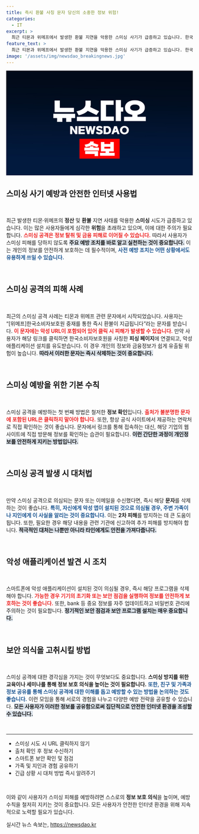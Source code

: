 ```yaml
---
title: 즉시 환불 사칭 문자 당신의 소중한 정보 위험!
categories:
  - IT
excerpt: >
  최근 티몬과 위메프에서 발생한 환불 지연을 악용한 스미싱 사기가 급증하고 있습니다. 한국인터넷진흥원은 피해 예방을 위해 출처 불명의 문자와 URL 클릭을 피하라고 경고했습니다.
feature_text: >
  최근 티몬과 위메프에서 발생한 환불 지연을 악용한 스미싱 사기가 급증하고 있습니다. 한국인터넷진흥원은 피해 예방을 위해 출처 불명의 문자와 URL 클릭을 피하라고 경고했습니다.
image: '/assets/img/newsdao_breakingnews.jpg'
---
```


<p><img src="/assets/img/newsdao_breakingnews.jpg" alt="firstkoreanews 속보" /></p>

<h2 data-ke-size="size26">스미싱 사기 예방과 안전한 인터넷 사용법</h2>

<p data-ke-size="size16">&nbsp;</p>

<p>최근 발생한 티몬·위메프의 <b>정산</b> 및 <b>환불</b> 지연 사태를 악용한 <b>스미싱</b> 시도가 급증하고 있습니다. 이는 많은 사용자들에게 심각한 <b>위험</b>을 초래하고 있으며, 이에 대한 주의가 필요합니다. <b><span style="color: #ee2323;">스미싱 공격은 정보 탈취 및 금융 피해로 이어질 수 있습니다.</span></b> 따라서 사용자가 스미싱 피해를 당하지 않도록 <b><span style="background-color: #21538527;">주요 예방 조치를 바로 알고 실천하는 것이 중요합니다.</span></b> 이는 개인의 정보를 안전하게 보호하는 데 필수적이며, <b><span style="color: #1a5490;">사전 예방 조치는 어떤 상황에서도 유용하게 쓰일 수 있습니다.</span></b> </p>

<p data-ke-size="size16">&nbsp;</p>

<h2 data-ke-size="size26">스미싱 공격의 피해 사례</h2>

<p data-ke-size="size16">&nbsp;</p>

<p>최근의 스미싱 공격 사례는 티몬과 위메프 관련 문자에서 시작되었습니다. 사용자는 “[위메프]한국소비자보호원 중재를 통한 즉시 환불이 지급됩니다”라는 문자를 받습니다. <b><span style="color: #ee2323;">이 문자에는 악성 URL이 포함되어 있어 클릭 시 피해가 발생할 수 있습니다.</span></b> 만약 사용자가 해당 링크를 클릭하면 한국소비자보호원을 사칭한 <b>피싱 페이지</b>에 연결되고, 악성 애플리케이션 설치를 유도받습니다. 이 경우 개인의 정보와 금융정보가 쉽게 유출될 위험이 높습니다. <b><span style="background-color: #21538527;">따라서 이러한 문자는 즉시 삭제하는 것이 중요합니다.</span></b></p>

<p data-ke-size="size16">&nbsp;</p>

<h2 data-ke-size="size26">스미싱 예방을 위한 기본 수칙</h2>

<p data-ke-size="size16">&nbsp;</p>

<p>스미싱 공격을 예방하는 첫 번째 방법은 철저한 <b>정보 확인</b>입니다. <b><span style="color: #ee2323;">출처가 불분명한 문자에 포함된 URL은 클릭하지 말아야 합니다.</span></b> 또한, 항상 공식 사이트에서 제공하는 연락처로 직접 확인하는 것이 좋습니다. 문자에서 링크를 통해 접속하는 대신, 해당 기업의 웹사이트에 직접 방문해 정보를 확인하는 습관이 필요합니다. <b><span style="background-color: #21538527;">이런 간단한 과정이 개인정보를 안전하게 지키는 방법입니다.</span></b></p>

<p data-ke-size="size16">&nbsp;</p>

<h2 data-ke-size="size26">스미싱 공격 발생 시 대처법</h2>

<p data-ke-size="size16">&nbsp;</p>

<p>만약 스미싱 공격으로 의심되는 문자 또는 이메일을 수신했다면, 즉시 해당 <b>문자</b>를 삭제하는 것이 좋습니다. <b><span style="color: #1a5490;">특히, 자신에게 악성 앱이 설치된 것으로 의심될 경우, 주변 가족이나 지인에게 이 사실을 알리는 것이 중요합니다.</span></b> 이는 <b>2차 피해</b>를 방지하는 데 큰 도움이 됩니다. 또한, 필요한 경우 해당 내용을 관련 기관에 신고하여 추가 피해를 방지해야 합니다. <b><span style="background-color: #21538527;">적극적인 대처는 나뿐만 아니라 타인에게도 안전을 가져다줍니다.</span></b></p>

<p data-ke-size="size16">&nbsp;</p>

<h2 data-ke-size="size26">악성 애플리케이션 발견 시 조치</h2>

<p data-ke-size="size16">&nbsp;</p>

<p>스마트폰에 악성 애플리케이션이 설치된 것이 의심될 경우, 즉시 해당 프로그램을 삭제해야 합니다. <b><span style="color: #ee2323;">가능한 경우 기기의 초기화 또는 보안 점검을 실행하여 정보를 안전하게 보호하는 것이 좋습니다.</span></b> 또한, bank 등 중요 정보를 자주 업데이트하고 비밀번호 관리에 주의하는 것이 필요합니다. <b><span style="background-color: #21538527;">정기적인 보안 점검과 보안 프로그램 설치는 매우 중요합니다.</span></b></p>

<p data-ke-size="size16">&nbsp;</p>

<h2 data-ke-size="size26">보안 의식을 고취시킬 방법</h2>

<p data-ke-size="size16">&nbsp;</p>

<p>스미싱 공격에 대한 경각심을 가지는 것이 무엇보다도 중요합니다. <b>스미싱 방지를 위한 교육이나 세미나를 통해 정보 보호 의식을 높이는 것이 필요합니다.</b> <b><span style="color: #1a5490;">또한, 친구 및 가족과 정보 공유를 통해 스미싱 공격에 대한 이해를 돕고 예방할 수 있는 방법을 논의하는 것도 좋습니다.</span></b> 이런 모임을 통해 서로의 경험을 나누고 다양한 예방 전략을 공유할 수 있습니다. <b><span style="background-color: #21538527;">모든 사용자가 이러한 정보를 공유함으로써 집단적으로 안전한 인터넷 환경을 조성할 수 있습니다.</span></b></p>

<p data-ke-size="size16">&nbsp;</p>

<hr />

<ul>
    <li>스미싱 시도 시 URL 클릭하지 않기</li>
    <li>출처 확인 후 정보 수신하기</li>
    <li>스마트폰 보안 확인 및 점검</li>
    <li>가족 및 지인과 경험 공유하기</li>
    <li>긴급 상황 시 대처 방법 즉시 알려주기</li>
</ul>

<p data-ke-size="size16">&nbsp;</p>

<p>이와 같이 사용자가 스미싱 피해를 예방하려면 스스로의 <b>정보 보호 의식</b>을 높이며, 예방 수칙을 철저히 지키는 것이 중요합니다. 모든 사용자가 안전한 인터넷 환경을 위해 지속적으로 노력할 필요가 있습니다.</p>
실시간 뉴스 속보는, <a href="https://newsdao.kr" rel="dofollow">https://newsdao.kr</a>


